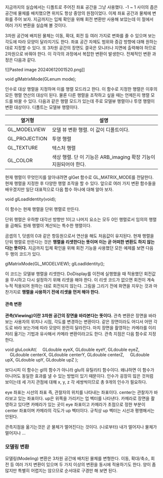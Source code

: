 지금까지의 실습에서는 디폴트로 주어진 좌표 공간을 그냥 사용했다. -1 ~ 1 사이의 좁은 공간에 물체를 배치했으면 위치도 항상 중앙의 원점이었다. 이제 좌표 공간과 물체에 변화를 주어 보자. 지금까지는 입체 확인을 위해 회전 변환만 사용해 보았는데 이 절에서 여러 가지 변환을 실습해 볼 것이다.

3차원 공간에 배치된 물체는 이동, 확대, 회전 등 여러 가지로 변화를 줄 수 있으며 보는 각도에 따라 모양이 달라지기도 한다. 좌표 공간 자체도 범위와 증감 방향에 대해 원하는대로 지정할 수 있다. 또 3차원 공간의 장면도 결국은 모니터나 지면에 출력해야 하므로 2차원으로 바꿔야 한다. 이 각각의 과정에서 복잡한 변환이 발생한다. 전체적인 변환 과정은 다음과 같다.

![[Pasted image 20240612001520.png]]

void glMatrixMode(GLenum mode);

인수로 대상 행렬을 지정하며 이를 행렬 모드라고 한다. 이 함수로 지정한 행렬은 이후의 모든 행렬 연산의 대상이 된다. 물론 다른 행렬을 조작하고 싶을 때는 언제든지 행렬 모드를 바꿀 수 있다. 다음과 같은 행렬 모드가 있는데 주로 모델뷰 행렬이나 투영 행렬이 변환 대상이다. 디폴트는 모델뷰 행렬이다.

|열거형|설명|
|---|---|
|GL_MODELVIEW|모델 뷰 변환 행렬. 이 값이 디폴트이다.|
|GL_PROJECTION|투영 행렬|
|GL_TEXTURE|텍스처 행렬|
|GL_COLOR|색상 행렬. 단 이 기능은 ARB_imaging 확장 기능이 지원되어야 한다.|
현재 행렬이 무엇인지를 알아내려면 glGet 함수로 GL_MATRIX_MODE를 전달한다. 현재 행렬을 지정한 후 다양한 행렬 조작을 할 수 있다. 앞으로 여러 가지 변환 함수들을 배우겠지만 일단 대표적으로 다음 함수 하나에 대해 알아 보자.

void glLoadIdentity(void);

이 함수는 현재 행렬을 단위 행렬로 만든다. 

단위 행렬은 우하향 대각선 방향만 1이고 나머지 요소는 모두 0인 행렬로서 임의의 행렬을 곱해도 원래 행렬이 계산되는 특수한 행렬이다. 

곰셉의 1, 덧셈의 0과 같은 항등원으로서 연산을 해도 처음값이 유지된다. 현재 행렬을 단위 행렬로 만든다는 것은 **행렬을 리셋한다는 뜻이며 이는 곧 어떠한 변환도 하지 않는다는 뜻이다.** 지금까지 입체 확인을 위해 회전 기능을 사용했던 모든 예제를 보면 다음 두 행의 코드가 있다.

glMatrixMode(GL_MODELVIEW);
glLoadIdentity();

이 코드는 모델뷰 행렬을 리셋한다. DoDisplay를 이전에 실행했을 때 적용했던 회전값을 무시하고 다시 설정하기 위해 리셋을 해야 한다. 이 리셋 코드가 없으면 회전이 계속 누적 적용되어 원하는 대로 회전되지 않는다. 그림을 그리기 전에 화면을 지우는 것과 마찬가지로 **행렬을 사용하기 전에 리셋을 먼저 해야 한다.**

#### 관측 변환

**관측(Viewing)이란 3차원 공간의 장면을 바라본다는 뜻이다.**
관측 변환은 장면을 바라보는 사용자의 위치나 시점, 각도를 변경하는 변환이다. 같은 장면이라도 어디서 어떤 각도로 바라 보는가에 따라 모양이 완전히 달라진다. 마치 장면을 촬영하는 카메라를 이리 저리 옮기는 기법과 유사해서 카메라 변환이라고도 한다. 관측 지점은 다음 함수로 지정한다.

void gluLookAt(
    GLdouble eyeX, GLdouble eyeY, GLdouble eyeZ,
    GLdouble centerX, GLdouble centerY, GLdouble centerZ,
    GLdouble upX, GLdouble upY, GLdouble upZ
);

보다시피 이 함수는 gl의 함수가 아니라 glu의 유틸리티 함수이다. 왜냐하면 이 함수가 아니어도 동일한 효과를 낼 수 있는 방법이 있기 때문이다. 인수가 굉장히 많은 것처럼 보이는데 세 가지 관점에 대해 x, y, z 각 세쌍씩이므로 총 9개의 인수가 필요하다.

eye 좌표는 시선의 좌표 즉, 관찰자의 위치를 나타내는 좌표이다. center는 관찰자가 바라보고 있는 좌표이다. up은 위쪽을 가리키는 업 벡터를 나타낸다. 카메라로 장면을 촬영하고 있다면 카메라가 있는 곳이 eye 좌표이고 카메라가 초점으로 정한 부분이 center 좌표이며 카메라의 각도가 up 벡터이다. 규칙상 up 벡터는 시선과 평행해서는 안된다.

관측지점을 옮기는것은 곧 물체가 멀어진다는 것이다. (나로부터)
내가 멀어지나 물체가 멀어지나 ...

### 모델링 변환

모델링(Modeling) 변환은 3차원 공간에 배치된 물체를 변형한다. 이동, 확대/축소, 회전 등 여러 가지 변환이 있으며 두 가지 이상의 변환을 동시에 적용하기도 한다. 양이 좀 많지만 특별히 어렵지는 않으므로 순서대로 구경만 해 보면 된다.

